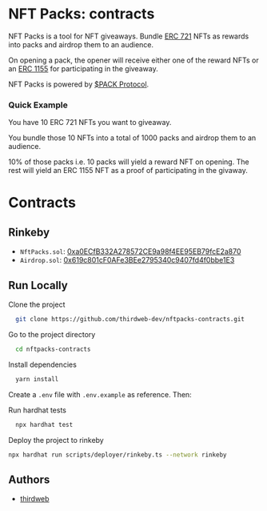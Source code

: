 
# NFT Packs: contracts

NFT Packs is a tool for NFT giveaways. Bundle [ERC 721](https://eips.ethereum.org/EIPS/eip-721) NFTs as rewards into
packs and airdrop them to an audience.

On opening a pack, the opener will receive either one of the reward NFTs or
an [ERC 1155](https://eips.ethereum.org/EIPS/eip-1155) for participating in the giveaway.

NFT Packs is powered by [$PACK Protocol](https://nkrishang.gitbook.io/pack-protocol/).

### Quick Example
You have 10 ERC 721 NFTs you want to giveaway.

You bundle those 10 NFTs into a total of 1000 packs and airdrop them
to an audience.

10% of those packs i.e. 10 packs will yield a reward NFT on opening. The rest
will yield an ERC 1155 NFT as a proof of participating in the givaway.

# Contracts

## Rinkeby

- `NftPacks.sol`: [0xa0ECfB332A278572CE9a98f4EE95EB79fcE2a870](https://rinkeby.etherscan.io/address/0xa0ECfB332A278572CE9a98f4EE95EB79fcE2a870#code)
- `Airdrop.sol`: [0x619c801cF0AFe3BEe2795340c9407fd4f0bbe1E3](https://rinkeby.etherscan.io/address/0x619c801cF0AFe3BEe2795340c9407fd4f0bbe1E3#code)
## Run Locally

Clone the project

```bash
  git clone https://github.com/thirdweb-dev/nftpacks-contracts.git
```

Go to the project directory

```bash
  cd nftpacks-contracts
```

Install dependencies

```bash
  yarn install
```

Create a `.env` file with `.env.example` as reference. Then:

Run hardhat tests

```bash
  npx hardhat test
```

Deploy the project to rinkeby

```bash
npx hardhat run scripts/deployer/rinkeby.ts --network rinkeby
```

  
## Authors

- [thirdweb](https://www.github.com/thirdweb-dev)

